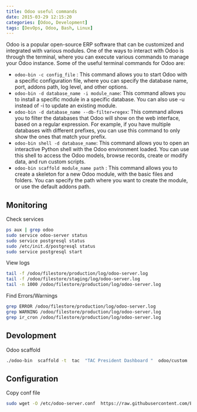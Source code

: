 ```yaml
---
title: Odoo useful commands
date: 2015-03-29 12:15:20
categories: [Odoo, Development]
tags: [DevOps, Odoo, Bash, Linux]
---
```

Odoo is a popular open-source ERP software that can be customized and integrated with various modules. One of the ways to interact with Odoo is through the terminal, where you can execute various commands to manage your Odoo instance. Some of the useful terminal commands for Odoo are:

- `odoo-bin -c config_file` : This command allows you to start Odoo with a specific configuration file, where you can specify the database name, port, addons path, log level, and other options.
- `odoo-bin -d database_name -i module_name`: This command allows you to install a specific module in a specific database. You can also use -u instead of -i to update an existing module.
- `odoo-bin -d database_name --db-filter=regex`: This command allows you to filter the databases that Odoo will show on the web interface, based on a regular expression. For example, if you have multiple databases with different prefixes, you can use this command to only show the ones that match your prefix.
- `odoo-bin shell -d database_name`: This command allows you to open an interactive Python shell with the Odoo environment loaded. You can use this shell to access the Odoo models, browse records, create or modify data, and run custom scripts.
- `odoo-bin scaffold module_name path` : This command allows you to create a skeleton for a new Odoo module, with the basic files and folders. You can specify the path where you want to create the module, or use the default addons path.

## Monitoring
Check services
```sh
ps aux | grep odoo
sudo service odoo-server status
sudo service postgresql status
sudo /etc/init.d/postgresql status
sudo service postgresql start
```
View logs
```sh
tail -f /odoo/filestore/production/log/odoo-server.log
tail -f /odoo/filestore/staging/log/odoo-server.log
tail -n 1000 /odoo/filestore/production/log/odoo-server.log
```
Find Errors/Warnings
```sh
grep ERROR /odoo/filestore/production/log/odoo-server.log
grep WARNING /odoo/filestore/production/log/odoo-server.log
grep ir_cron /odoo/filestore/production/log/odoo-server.log
```
## Devolopment
Odoo scaffold
```sh
./odoo-bin  scaffold -t  tac  "TAC President Dashboard "  odoo/custom
```
## Configuration
Copy conf file

```sh
sudo wget -O /etc/odoo-server.conf  https://raw.githubusercontent.com/Elbagoury/DevOps/main/conf/odoo.conf
```
